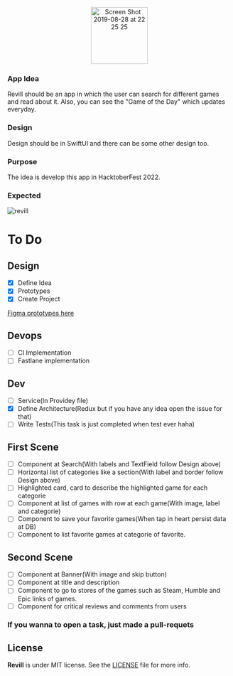 <p align="center">
    <img height="128" alt="Screen Shot 2019-08-28 at 22 25 25" src="/design/wide.png">
</p>

### App Idea
Revill should be an app in which the user can search for different games and read about it. Also, you can see the "Game of the Day" which updates everyday.


### Design
Design should be in SwiftUI and there can be some other design too.


### Purpose
The idea is develop this app in HacktoberFest 2022.


### Expected
![revill](https://user-images.githubusercontent.com/32227073/65997616-0ef63f80-e470-11e9-8faa-d2d6728202a5.png)

# To Do

## Design 

- [X] Define Idea
- [X] Prototypes
- [X] Create Project

[Figma prototypes here](https://www.figma.com/file/8lTcWrH8EzPljSW9OVwIh8/Revill?node-id=0%3A1)


## Devops
- [ ] CI Implementation
- [ ] Fastlane implementation

## Dev  
- [ ] Service(In Providey file)
- [X] Define Architecture(Redux but if you have any idea open the issue for that)         
- [ ] Write Tests(This task is just completed when test ever haha)

## First Scene
- [ ] Component at Search(With labels and TextField follow Design above)
- [ ] Horizontal list of categories like a section(With label and border follow Design above)
- [ ] Highlighted card, card to describe the highlighted game for each categorie
- [ ] Component at list of games with row at each game(With image, label and categorie)
- [ ] Component to save your favorite games(When tap in heart persist data at DB)
- [ ] Component to list favorite games at categorie of favorite.

## Second Scene
- [ ] Component at Banner(With image and skip button) 
- [ ] Component at title and description
- [ ] Component to go to stores of the games such as Steam, Humble and Epic links of games.
- [ ] Component for critical reviews and comments from users

### If you wanna to open a task, just made a pull-requets


## License

**Revill** is under MIT license. See the [LICENSE](LICENSE) file for more info.
